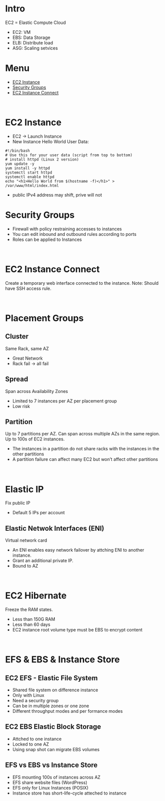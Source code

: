 # Intro
EC2 = Elastic Compute Cloud
- EC2: VM
- EBS: Data Storage
- ELB: Distribute load
- ASG: Scaling setvices

# Menu

- [EC2 Instance](#chapter-one)
- [Security Groups](#chapter-two)
- [EC2 Instance Connect](#chapter-three)



<br>

# EC2 Instance
- EC2 -> Launch Instance
- New Instance Hello World User Data:
```
#!/bin/bash
# Use this for your user data (script from top to bottom)
# install httpd (Linux 2 version)
yum update -y
yum install -y httpd
systemctl start httpd
systemctl enable httpd
echo "<h1>Hello World from $(hostname -f)</h1>" > /var/www/html/index.html
```
- public IPv4 address may shift, prive will not


# Security Groups
- Firewall with policy restraining accesses to instances
- You can edit inbound and outbound rules according to ports
- Roles can be applied to Instances

<br>

# EC2 Instance Connect
Create a temporary web interface connected to the instance.
Note: Should have SSH access rule.

<br>

# Placement Groups

## Cluster
Same Rack, same AZ
- Great Network
- Rack fail -> all fail

## Spread
Span across Availability Zones
- Limited to 7 instances per AZ per placement group
- Low risk

## Partition
Up to 7 partitions per AZ. Can span across multiple AZs in the same region. Up to 100s of EC2 instances.
- The instances in a partition do not share racks with the instances in the other partitions
- A partition failure can affect many EC2 but won’t affect other partitions

<br>

# Elastic IP
Fix public IP
- Default 5 IPs per account
## Elastic Netwok Interfaces (ENI)
Virtual network card
- An ENI enables easy network failover by attching ENI to another instance.
- Grant an additional private IP.
- Bound to AZ

<br>

# EC2 Hibernate
Freeze the RAM states.
- Less than 150G RAM
- Less than 60 days
- EC2 instance root volume type must be EBS to encrypt content

<br>

# EFS & EBS & Instance Store
## EC2 EFS - Elastic File System
- Shared file system on difference instance
- Only with Linux
- Need a security group
- Can be in multiple zones or one zone
- Different throughput modes and per formance modes

## EC2 EBS Elastic Block Storage
- Attched to one instance
- Locked to one AZ
- Using snap shot can migrate EBS volumes

## EFS vs EBS vs Instance Store
- EFS mounting 100s of instances across AZ
- EFS share website files (WordPress)
- EFS only for Linux Instances (POSIX)
- Instance store has short-life-cycle atteched to instance
